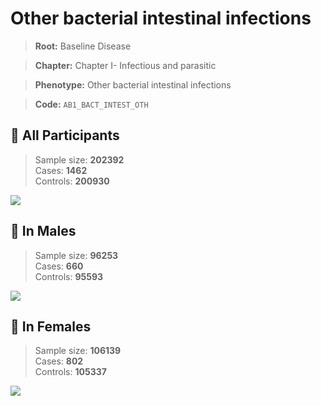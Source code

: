 # Other bacterial intestinal infections

> **Root:** Baseline Disease  

> **Chapter:** Chapter I- Infectious and parasitic  

> **Phenotype:** Other bacterial intestinal infections  

> **Code:** `AB1_BACT_INTEST_OTH`

## 🧪 All Participants  
> Sample size: **202392**  
> Cases: **1462**  
> Controls: **200930**
<img src="/Disease/Figures/ALL/Incidence/AB1_BACT_INTEST_OTH.png"/>
<CsvTable src="/public/Disease/Data/ALL/Incidence/COX_AB1_BACT_INTEST_OTH.csv" label="🔍 View full results" />

## 👨 In Males  
> Sample size: **96253**  
> Cases: **660**  
> Controls: **95593**
<img src="/Disease/Figures/Male/Incidence/AB1_BACT_INTEST_OTH.png"/>
<CsvTable src="/public/Disease/Data/Male/Incidence/COX_AB1_BACT_INTEST_OTH.csv" label="🔍 View full results" />

## 👩 In Females  
> Sample size: **106139**  
> Cases: **802**  
> Controls: **105337**
<img src="/Disease/Figures/Female/Incidence/AB1_BACT_INTEST_OTH.png"/>
<CsvTable src="/public/Disease/Data/Female/Incidence/COX_AB1_BACT_INTEST_OTH.csv" label="🔍 View full results" />
